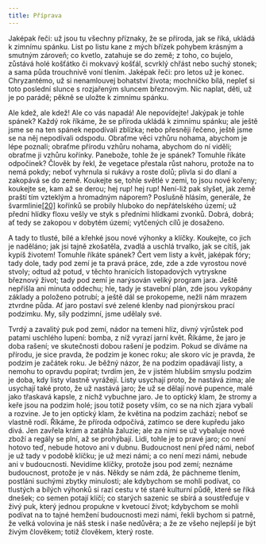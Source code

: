 ```yaml
---
title: Příprava
---
```


Jaképak řeči: už jsou tu všechny příznaky, že se příroda, jak se říká, ukládá k zimnímu spánku. List po listu kane z mých břízek pohybem krásným a smutným zároveň; co kvetlo, zatahuje se do země; z toho, co bujelo, zůstává holé košťátko či mokvavý košťál, scvrklý chřást nebo suchý stonek; a sama půda trouchnivě voní tlením. Jaképak řeči: pro letos už je konec. Chryzantémo, už si nenamlouvej bohatství života; mochničko bílá, nepleť si toto poslední slunce s rozjařeným sluncem březnovým. Nic naplat, děti, už je po parádě; pěkně se uložte k zimnímu spánku.

Ale kdež, ale kdež! Ale co vás napadá! Ale nepovídejte! Jakýpak je tohle spánek? Každý rok říkáme, že se příroda ukládá k zimnímu spánku; ale ještě jsme se na ten spánek nepodívali zblízka; nebo přesněji řečeno, ještě jsme se na něj nepodívali odspodu. Obraťme věci vzhůru nohama, abychom je lépe poznali; obraťme přírodu vzhůru nohama, abychom do ní viděli; obraťme ji vzhůru kořínky. Panebože, tohle že je spánek? Tomuhle říkáte odpočinek? Člověk by řekl, že vegetace přestala růst nahoru, protože na to nemá pokdy; neboť vyhrnula si rukávy a roste dolů; plivla si do dlaní a zakopává se do země. Koukejte se, tohle světlé v zemi, to jsou nové kořeny; koukejte se, kam až se derou; hej rup! hej rup! Není-liž pak slyšet, jak země praští tím vzteklým a hromadným náporem? Poslušně hlásím, generále, že švarmlinie[\[20\]](./resources/undefined) kořínků se probily hluboko do nepřátelského území; už přední hlídky floxu vešly ve styk s předními hlídkami zvonků. Dobrá, dobrá; ať tedy se zakopou v dobytém území; vytčených cílů je dosaženo.

A tady to tlusté, bílé a křehké jsou nové výhonky a klíčky. Koukejte, co jich je naděláno; jak jsi tajně zkošatěla, zvadlá a uschlá trvalko, jak se cítíš, jak kypíš životem! Tomuhle říkáte spánek? Čert vem listy a květ, jaképak fóry; tady dole, tady pod zemí je ta pravá práce, zde, zde a zde vyrostou nové stvoly; odtud až potud, v těchto hranicích listopadových vytryskne březnový život; tady pod zemí je narýsován veliký program jara. Ještě nepřišla ani minuta oddechu; hle, tady je stavební plán, zde jsou vykopány základy a položeno potrubí; a ještě dál se prokopeme, nežli nám mrazem ztvrdne půda. Ať jaro postaví své zelené klenby nad pionýrskou prací podzimku. My, síly podzimní, jsme udělaly své.

Tvrdý a zavalitý puk pod zemí, nádor na temeni hlíz, divný výrůstek pod patami uschlého lupení: bomba, z níž vyrazí jarní květ. Říkáme, že jaro je doba rašení; ve skutečnosti dobou rašení je podzim. Pokud se díváme na přírodu, je sice pravda, že podzim je konec roku; ale skoro víc je pravda, že podzim je začátek roku. Je běžný názor, že na podzim opadávají listy, a nemohu to opravdu popírat; tvrdím jen, že v jistém hlubším smyslu podzim je doba, kdy listy vlastně vyrážejí. Listy usychají proto, že nastává zima; ale usychají také proto, že už nastává jaro; že už se dělají nové pupence, malé jako třaskavá kapsle, z nichž vybuchne jaro. Je to optický klam, že stromy a keře jsou na podzim holé; jsou totiž posety vším, co se na nich zjara vybalí a rozvine. Je to jen optický klam, že květina na podzim zachází; neboť se vlastně rodí. Říkáme, že příroda odpočívá, zatímco se dere kupředu jako divá. Jen zavřela krám a zatáhla žaluzie; ale za nimi se už vybaluje nové zboží a regály se plní, až se prohýbají. Lidi, tohle je to pravé jaro; co není hotovo teď, nebude hotovo ani v dubnu. Budoucnost není před námi, neboť je už tady v podobě klíčku; je už mezi námi; a co není mezi námi, nebude ani v budoucnosti. Nevidíme klíčky, protože jsou pod zemí; neznáme budoucnost, protože je v nás. Někdy se nám zdá, že páchneme tlením, postláni suchými zbytky minulosti; ale kdybychom se mohli podívat, co tlustých a bílých výhonků si razí cestu v té staré kulturní půdě, které se říká dnešek; co semen potají klíčí; co starých sazenic se sbírá a soustřeďuje v živý puk, který jednou propukne v kvetoucí život; kdybychom se mohli podívat na to tajné hemžení budoucnosti mezi námi, řekli bychom si patrně, že velká volovina je náš stesk i naše nedůvěra; a že ze všeho nejlepší je být živým člověkem; totiž člověkem, který roste.
